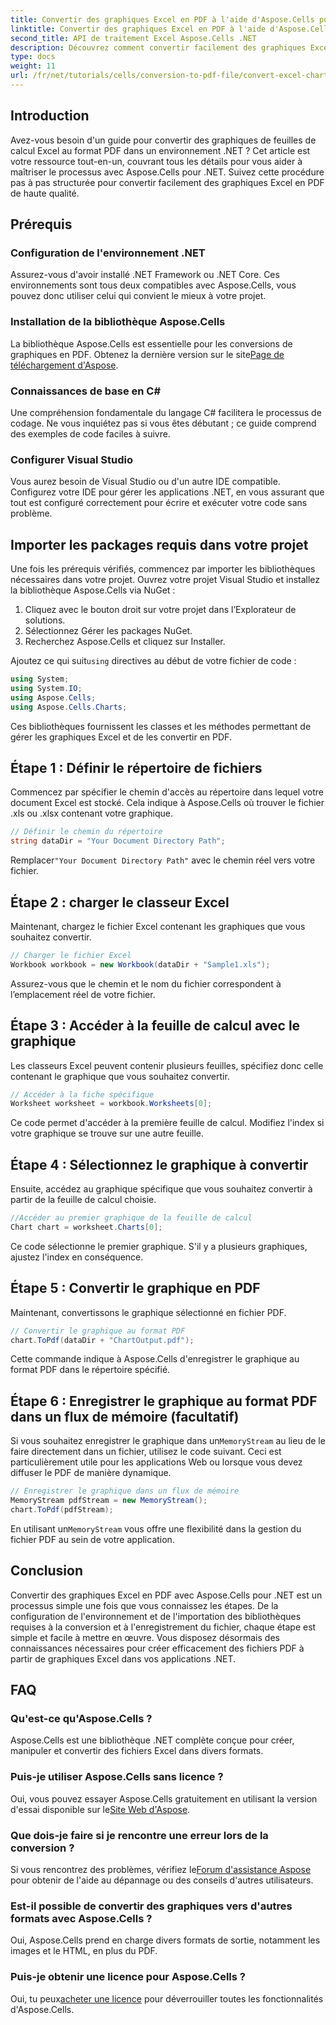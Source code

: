 ```yaml
---
title: Convertir des graphiques Excel en PDF à l'aide d'Aspose.Cells pour .NET
linktitle: Convertir des graphiques Excel en PDF à l'aide d'Aspose.Cells pour .NET
second_title: API de traitement Excel Aspose.Cells .NET
description: Découvrez comment convertir facilement des graphiques Excel au format PDF dans .NET à l'aide d'Aspose.Cells. Notre guide étape par étape couvre les prérequis, la configuration, les exemples de code et les FAQ.
type: docs
weight: 11
url: /fr/net/tutorials/cells/conversion-to-pdf-file/convert-excel-charts-to-pdf/
---
```

## Introduction

Avez-vous besoin d'un guide pour convertir des graphiques de feuilles de calcul Excel au format PDF dans un environnement .NET ? Cet article est votre ressource tout-en-un, couvrant tous les détails pour vous aider à maîtriser le processus avec Aspose.Cells pour .NET. Suivez cette procédure pas à pas structurée pour convertir facilement des graphiques Excel en PDF de haute qualité.

## Prérequis

### Configuration de l'environnement .NET
Assurez-vous d'avoir installé .NET Framework ou .NET Core. Ces environnements sont tous deux compatibles avec Aspose.Cells, vous pouvez donc utiliser celui qui convient le mieux à votre projet.

### Installation de la bibliothèque Aspose.Cells
La bibliothèque Aspose.Cells est essentielle pour les conversions de graphiques en PDF. Obtenez la dernière version sur le site[Page de téléchargement d'Aspose](https://releases.aspose.com/cells/net/).

### Connaissances de base en C#
Une compréhension fondamentale du langage C# facilitera le processus de codage. Ne vous inquiétez pas si vous êtes débutant ; ce guide comprend des exemples de code faciles à suivre.

### Configurer Visual Studio
Vous aurez besoin de Visual Studio ou d'un autre IDE compatible. Configurez votre IDE pour gérer les applications .NET, en vous assurant que tout est configuré correctement pour écrire et exécuter votre code sans problème.

## Importer les packages requis dans votre projet

Une fois les prérequis vérifiés, commencez par importer les bibliothèques nécessaires dans votre projet. Ouvrez votre projet Visual Studio et installez la bibliothèque Aspose.Cells via NuGet :

1. Cliquez avec le bouton droit sur votre projet dans l’Explorateur de solutions.
2. Sélectionnez Gérer les packages NuGet.
3. Recherchez Aspose.Cells et cliquez sur Installer.

 Ajoutez ce qui suit`using` directives au début de votre fichier de code :

```csharp
using System;
using System.IO;
using Aspose.Cells;
using Aspose.Cells.Charts;
```

Ces bibliothèques fournissent les classes et les méthodes permettant de gérer les graphiques Excel et de les convertir en PDF.

## Étape 1 : Définir le répertoire de fichiers

Commencez par spécifier le chemin d'accès au répertoire dans lequel votre document Excel est stocké. Cela indique à Aspose.Cells où trouver le fichier .xls ou .xlsx contenant votre graphique.

```csharp
// Définir le chemin du répertoire
string dataDir = "Your Document Directory Path";
```

 Remplacer`"Your Document Directory Path"` avec le chemin réel vers votre fichier.

## Étape 2 : charger le classeur Excel

Maintenant, chargez le fichier Excel contenant les graphiques que vous souhaitez convertir.

```csharp
// Charger le fichier Excel
Workbook workbook = new Workbook(dataDir + "Sample1.xls");
```

Assurez-vous que le chemin et le nom du fichier correspondent à l’emplacement réel de votre fichier.

## Étape 3 : Accéder à la feuille de calcul avec le graphique

Les classeurs Excel peuvent contenir plusieurs feuilles, spécifiez donc celle contenant le graphique que vous souhaitez convertir.

```csharp
// Accéder à la fiche spécifique
Worksheet worksheet = workbook.Worksheets[0];
```

Ce code permet d'accéder à la première feuille de calcul. Modifiez l'index si votre graphique se trouve sur une autre feuille.

## Étape 4 : Sélectionnez le graphique à convertir

Ensuite, accédez au graphique spécifique que vous souhaitez convertir à partir de la feuille de calcul choisie.

```csharp
//Accéder au premier graphique de la feuille de calcul
Chart chart = worksheet.Charts[0];
```

Ce code sélectionne le premier graphique. S'il y a plusieurs graphiques, ajustez l'index en conséquence.

## Étape 5 : Convertir le graphique en PDF

Maintenant, convertissons le graphique sélectionné en fichier PDF.

```csharp
// Convertir le graphique au format PDF
chart.ToPdf(dataDir + "ChartOutput.pdf");
```

Cette commande indique à Aspose.Cells d'enregistrer le graphique au format PDF dans le répertoire spécifié.

## Étape 6 : Enregistrer le graphique au format PDF dans un flux de mémoire (facultatif)

 Si vous souhaitez enregistrer le graphique dans un`MemoryStream` au lieu de le faire directement dans un fichier, utilisez le code suivant. Ceci est particulièrement utile pour les applications Web ou lorsque vous devez diffuser le PDF de manière dynamique.

```csharp
// Enregistrer le graphique dans un flux de mémoire
MemoryStream pdfStream = new MemoryStream();
chart.ToPdf(pdfStream);
```

 En utilisant un`MemoryStream` vous offre une flexibilité dans la gestion du fichier PDF au sein de votre application.

## Conclusion

Convertir des graphiques Excel en PDF avec Aspose.Cells pour .NET est un processus simple une fois que vous connaissez les étapes. De la configuration de l'environnement et de l'importation des bibliothèques requises à la conversion et à l'enregistrement du fichier, chaque étape est simple et facile à mettre en œuvre. Vous disposez désormais des connaissances nécessaires pour créer efficacement des fichiers PDF à partir de graphiques Excel dans vos applications .NET.

## FAQ

### Qu'est-ce qu'Aspose.Cells ?

Aspose.Cells est une bibliothèque .NET complète conçue pour créer, manipuler et convertir des fichiers Excel dans divers formats.

### Puis-je utiliser Aspose.Cells sans licence ?

 Oui, vous pouvez essayer Aspose.Cells gratuitement en utilisant la version d'essai disponible sur le[Site Web d'Aspose](https://releases.aspose.com/cells/net/).

### Que dois-je faire si je rencontre une erreur lors de la conversion ?

 Si vous rencontrez des problèmes, vérifiez le[Forum d'assistance Aspose](https://forum.aspose.com/c/cells/9) pour obtenir de l'aide au dépannage ou des conseils d'autres utilisateurs.

### Est-il possible de convertir des graphiques vers d'autres formats avec Aspose.Cells ?

Oui, Aspose.Cells prend en charge divers formats de sortie, notamment les images et le HTML, en plus du PDF.

### Puis-je obtenir une licence pour Aspose.Cells ?

 Oui, tu peux[acheter une licence](https://purchase.conholdate.com/buy) pour déverrouiller toutes les fonctionnalités d'Aspose.Cells.